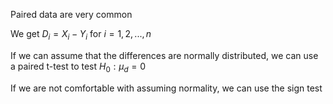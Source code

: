 Paired data are very common

We get $D_i = X_i - Y_i$ for $i = 1, 2, ..., n$

If we can assume that the differences are normally distributed, we can use a paired t-test to test $H_0: \mu_d = 0$

If we are not comfortable with assuming normality, we can use the sign test